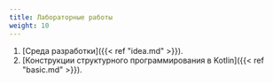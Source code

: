 ```yaml
---
title: Лабораторные работы
weight: 10
---
```


1. [Среда разработки]({{< ref "idea.md" >}}).
2. [Конструкции структурного программирования в Kotlin]({{< ref "basic.md" >}}).